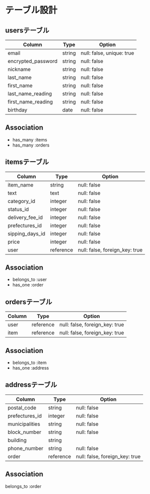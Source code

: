 # テーブル設計

## usersテーブル

| Column             | Type   | Option                      |
| ------------------ | -----  | ------------------------    |
| email              | string | null: false, unique: true   |
| encrypted_password | string | null: false                 |
| nickname           | string | null: false                 |
| last_name          | string | null: false                 |
| first_name         | string | null: false                 |
| last_name_reading  | string | null: false                 |
| first_name_reading | string | null: false                 |
| birthday           | date   | null: false                 |

## Association

- has_many  :items
- has_many  :orders


## itemsテーブル

| Column             | Type      | Option                          |
| -----------------  | --------  | ------------------------------  |
| item_name          | string    | null: false                     |
| text               | text      | null: false                     |
| category_id        | integer   | null: false                     |
| status_id          | integer   | null: false                     |
| delivery_fee_id    | integer   | null: false                     |
| prefectures_id     | integer   | null: false                     |
| sipping_days_id    | integer   | null: false                     |
| price              | integer   | null: false                     |
| user               | reference | null: false, foreign_key: true  |

## Association

- belongs_to :user
- has_one    :order


## ordersテーブル

| Column             | Type      | Option                          |
| -----------------  | --------  | ------------------------------  |
| user               | reference | null: false, foreign_key: true  |
| item               | reference | null: false, foreign_key: true  |

## Association

- belongs_to  :item
- has_one     :address

## addressテーブル

| Column             | Type      | Option                          |
| ----------         | --------- | -----------------------         |
| postal_code        | string    | null: false                     |
| prefectures_id     | integer   | null: false                     |
| municipalities     | string    | null: false                     |
| block_number       | string    | null: false                     |
| building           | string    |                                 |
| phone_number       | string    | null: false                     |
| order              | reference | null: false, foreign_key: true  |


## Association

belongs_to :order
